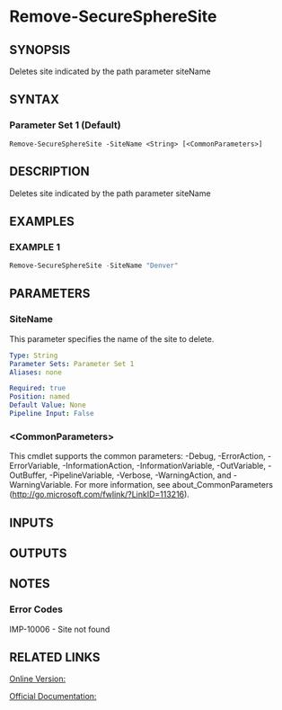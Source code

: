 ﻿# Remove-SecureSphereSite

## SYNOPSIS
Deletes site indicated by the path parameter siteName

## SYNTAX

### Parameter Set 1 (Default)
```
Remove-SecureSphereSite -SiteName <String> [<CommonParameters>]
```

## DESCRIPTION
Deletes site indicated by the path parameter siteName

## EXAMPLES

### EXAMPLE 1

```powershell
Remove-SecureSphereSite -SiteName "Denver"
```

## PARAMETERS

### SiteName
This parameter specifies the name of the site to delete.

```yaml
Type: String
Parameter Sets: Parameter Set 1
Aliases: none

Required: true
Position: named
Default Value: None
Pipeline Input: False
```

### \<CommonParameters\>
This cmdlet supports the common parameters: -Debug, -ErrorAction, -ErrorVariable, -InformationAction, -InformationVariable, -OutVariable, -OutBuffer, -PipelineVariable, -Verbose, -WarningAction, and -WarningVariable. For more information, see about_CommonParameters (http://go.microsoft.com/fwlink/?LinkID=113216).

## INPUTS

## OUTPUTS

## NOTES

### Error Codes
IMP-10006 - Site not found

## RELATED LINKS

[Online Version:](https://github.com/akshinmustafayev/SecureSpherePS/tree/master/Documentation)

[Official Documentation:](https://docs.imperva.com/bundle/v13.6-api-reference-guide/page/61623.htm)



